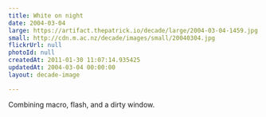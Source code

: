 ```yaml
---
title: White on night
date: 2004-03-04
large: https://artifact.thepatrick.io/decade/large/2004-03-04-1459.jpg
small: http://cdn.m.ac.nz/decade/images/small/20040304.jpg
flickrUrl: null
photoId: null
createdAt: 2011-01-30 11:07:14.935425
updatedAt: 2004-03-04 00:00:00
layout: decade-image

---
```

Combining macro, flash, and a dirty window.
